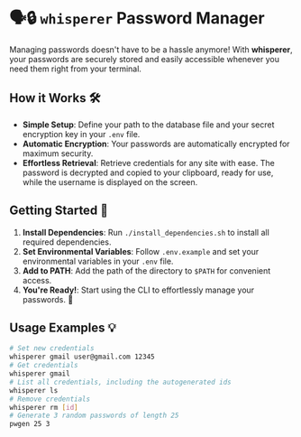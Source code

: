 # 🗣️🔒 `whisperer` Password Manager

Managing passwords doesn't have to be a hassle anymore! With **whisperer**, your passwords are securely stored and easily accessible whenever you need them right from your terminal.

## How it Works 🛠️
* **Simple Setup**: Define your path to the database file and your secret encryption key in your `.env` file.
* **Automatic Encryption**: Your passwords are automatically encrypted for maximum security.
* **Effortless Retrieval**: Retrieve credentials for any site with ease. The password is decrypted and copied to your clipboard, ready for use, while the username is displayed on the screen.

## Getting Started 🚀
1. **Install Dependencies**: Run `./install_dependencies.sh` to install all required dependencies.
2. **Set Environmental Variables**: Follow `.env.example` and set your environmental variables in your `.env` file.
3. **Add to PATH**: Add the path of the directory to `$PATH` for convenient access.
4. **You're Ready!**: Start using the CLI to effortlessly manage your passwords. 💪

## Usage Examples 💡

```bash
# Set new credentials
whisperer gmail user@gmail.com 12345
# Get credentials
whisperer gmail
# List all credentials, including the autogenerated ids
whisperer ls
# Remove credentials
whisperer rm [id]
# Generate 3 random passwords of length 25
pwgen 25 3
```
